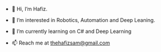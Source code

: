 - 👋 Hi, I’m Hafiz.

- 👀 I’m interested in Robotics, Automation and Deep Leaning.

- 🌱 I’m currently learning on C# and Deep Learning

- 📫 Reach me at thehafizsam@gmail.com

<!---
hafizsam/hafizsam is a ✨ special ✨ repository because its `README.md` (this file) appears on your GitHub profile.
You can click the Preview link to take a look at your changes.
--->
